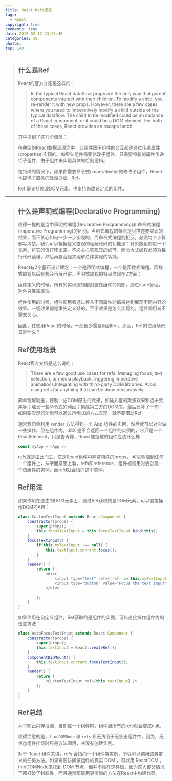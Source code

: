 ```yaml
---
title: React Refs揭密
tags:
  - React
copyright: true
comments: true
date: 2019-02-17 23:25:48
categories: JS
photos:
top: 140
---
```


> ## 什么是Ref
> React的官方介绍是这样的：
> 
> > In the typical React dataflow, props are the only way that parent components interact with their children. To modify a child, you re-render it with new props. However, there are a few cases where you need to imperatively modify a child outside of the typical dataflow. The child to be modified could be an instance of a React component, or it could be a DOM element. For both of these cases, React provides an escape hatch.
> 
> 其中提到了这几个概念：
> 
> 在典型的React数据流理念中，父组件跟子组件的交互都是通过传递属性(properties)实现的。如果父组件需要修改子组件，只需要将新的属性传递给子组件，由子组件来实现具体的绘制逻辑。
> 
> 在特殊的情况下，如果你需要命令式(imperatively)的修改子组件，React也提供了应急的处理办法--Ref。
> 
> Ref 既支持修改DOM元素，也支持修改自定义的组件。

---
<!-- more -->

> ## 什么是声明式编程(Declarative Programming)
> 值得一提的是当中声明式编程(Declarative Programming)和命令式编程(Imperative Programming)的区别。声明式编程的特点是只描述要实现的结果，而不关心如何一步一步实现的，而命令式编程则相反，必须每个步骤都写清楚。我们可以根据语义直观的理解代码的功能是：针对数组的每一个元素，将它的值打印出来。不必关心实现其的细节。而命令式编程必须将每行代码读懂，然后再整合起来理解总体实现的功能。
> 
> React有2个基石设计理念：一个是声明式编程，一个是函数式编程。函数式编程以后有机会再展开讲。声明式编程的特点体现在2方面：
> 
> 组件定义的时候，所有的实现逻辑都封装在组件的内部，通过state管理，对外只暴露属性。
> 
> 组件使用的时候，组件调用者通过传入不同属性的值来达到展现不同内容的效果。一切效果都是事先定义好的，至于效果是怎么实现的，组件调用者不需要关心。
> 
> 因此，在使用React的时候，一般很少需要用到Ref。那么，Ref的使用场景又是什么？
> 
> ## Ref使用场景
> React官方文档是这么说的：
> 
> > There are a few good use cases for refs: Managing focus, text selection, or media playback.Triggering imperative animations.Integrating with third-party DOM libraries. Avoid using refs for anything that can be done declaratively.
> 
> 简单理解就是，控制一些DOM原生的效果，如输入框的聚焦效果和选中效果等；触发一些命令式的动画；集成第三方的DOM库。最后还补了一句：如果要实现的功能可以通过声明式的方式实现，就不要借助Ref。
> 
> 通常我们会利用 render 方法得到一个 App 组件的实例，然后就可以对它做一些操作。但在组件内，JSX 是不会返回一个组件的实例的，它只是一个ReactElement，只是告诉你，React被挂载的组件应该什么样：
> 
> ```js
> const myApp = <App />
> ```
> 
> refs就是由此而生，它是React组件中非常特殊的props， 可以附加到任何一个组件上，从字面意思上看，refs即reference，组件被调用时会创建一个该组件的实例，而refd就会指向这个实例。
> 
> ## Ref用法
> 如果作用在原生的DOM元素上，通过Ref获取的是DOM元素，可以直接操作DOM的API：
> 
> ```js
> class CustomTextInput extends React.Component {  
>     constructor(props) {    
>         super(props);        
>         this.focusTextInput = this.focusTextInput.bind(this);  
>     } 
>     focusTextInput() {    
>         if(this.myTextInput !== null) {         
>             this.textInput.current.focus();    
>         }  
>     }  
>     render() {    
>         return (      
>             <div>        
>                 <input type="text" ref={(ref) => this.myTextInput = ref} />        
>                 <input type="button" value="Focus the text input" onClick={this.focusTextInput}/>      
>             </div>    
> 
>         );  
>     } 
> }
> ```
> 
> 如果作用在自定义组件，Ref获取的是组件的实例，可以直接操作组件内的任意方法：
> 
> ```js
> class AutoFocusTextInput extends React.Component {  
>     constructor(props) {    
>         super(props);    
>         this.textInput = React.createRef();  
>     }  
>     componentDidMount() {    
>         this.textInput.current.focusTextInput();  
>     }  
>     render() {    
>         return (      
>             <CustomTextInput ref={this.textInput} />    
>         );  
>     } 
> }
> ```
> 
> ## Ref总结
> 为了防止内存泄漏，当卸载一个组件时，组件里所有的refs就会变成null。
> 
> 值得注意的是，`findDOMNode` 和 `refs` 都无法用于无状态组件中。因为，无状态组件挂载时只是方法调用，并没有创建实例。
> 
> 对于 React 组件来讲，refs 会指向一个组件类实例，所以可以调用该类定义的任何方法。如果需要访问该组件的真实 DOM ，可以用 ReactDOM 。 findDOMNode来找到 DOM 节点，但并不推荐这样做，因为这大部分情况下都打破了封装性，而且通常都能用更清晰的方法在React中构建代码。